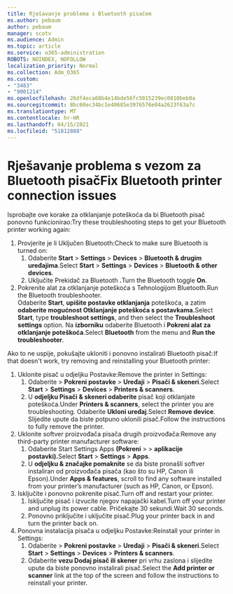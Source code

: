 ```yaml
---
title: Rješavanje problema s Bluetooth pisačem
ms.author: pebaum
author: pebaum
manager: scotv
ms.audience: Admin
ms.topic: article
ms.service: o365-administration
ROBOTS: NOINDEX, NOFOLLOW
localization_priority: Normal
ms.collection: Adm_O365
ms.custom:
- "3483"
- "9001214"
ms.openlocfilehash: 26df4eca68b4e14bde56fc5015239ec0810beb0a
ms.sourcegitcommit: 8bc60ec34bc1e40685e3976576e04a2623f63a7c
ms.translationtype: MT
ms.contentlocale: hr-HR
ms.lasthandoff: 04/15/2021
ms.locfileid: "51812888"
---
```

# <a name="fix-bluetooth-printer-connection-issues"></a><span data-ttu-id="b2a26-102">Rješavanje problema s vezom za Bluetooth pisač</span><span class="sxs-lookup"><span data-stu-id="b2a26-102">Fix Bluetooth printer connection issues</span></span>

<span data-ttu-id="b2a26-103">Isprobajte ove korake za otklanjanje poteškoća da bi Bluetooth pisač ponovno funkcionirao:</span><span class="sxs-lookup"><span data-stu-id="b2a26-103">Try these troubleshooting steps to get your Bluetooth printer working again:</span></span>


1. <span data-ttu-id="b2a26-104">Provjerite je li Uključen Bluetooth:</span><span class="sxs-lookup"><span data-stu-id="b2a26-104">Check to make sure Bluetooth is turned on:</span></span>
    1. <span data-ttu-id="b2a26-105">Odaberite **Start**  >  **Settings**  >  **Devices**  >  **Bluetooth & drugim uređajima**.</span><span class="sxs-lookup"><span data-stu-id="b2a26-105">Select **Start** > **Settings** > **Devices** > **Bluetooth & other devices**.</span></span>
    2. <span data-ttu-id="b2a26-106">Uključite Prekidač za Bluetooth **.**</span><span class="sxs-lookup"><span data-stu-id="b2a26-106">Turn the Bluetooth toggle **On**.</span></span>
2. <span data-ttu-id="b2a26-107">Pokrenite alat za otklanjanje poteškoća s Tehnologijom Bluetooth.</span><span class="sxs-lookup"><span data-stu-id="b2a26-107">Run the Bluetooth troubleshooter.</span></span> <br>
    <span data-ttu-id="b2a26-108">Odaberite **Start**, **upišite postavke otklanjanja** poteškoća, a zatim **odaberite mogućnost Otklanjanje poteškoća s postavkama.**</span><span class="sxs-lookup"><span data-stu-id="b2a26-108">Select **Start**, type **troubleshoot settings**, and then select the **Troubleshoot settings** option.</span></span> <span data-ttu-id="b2a26-109">Na **izborniku** odaberite Bluetooth i **Pokreni alat za otklanjanje poteškoća**.</span><span class="sxs-lookup"><span data-stu-id="b2a26-109">Select **Bluetooth** from the menu and **Run the troubleshooter**.</span></span>

<span data-ttu-id="b2a26-110">Ako to ne uspije, pokušajte ukloniti i ponovno instalirati Bluetooth pisač:</span><span class="sxs-lookup"><span data-stu-id="b2a26-110">If that doesn't work, try removing and reinstalling your Bluetooth printer:</span></span>

1. <span data-ttu-id="b2a26-111">Uklonite pisač u odjeljku Postavke:</span><span class="sxs-lookup"><span data-stu-id="b2a26-111">Remove the printer in Settings:</span></span>
    1. <span data-ttu-id="b2a26-112">Odaberite   >  **Pokreni postavke**  >  **Uređaji**  >  **Pisači & skeneri**.</span><span class="sxs-lookup"><span data-stu-id="b2a26-112">Select **Start** > **Settings** > **Devices** > **Printers & scanners**.</span></span>
    2. <span data-ttu-id="b2a26-113">U **odjeljku Pisači & skeneri odaberite** pisač koji otklanjate poteškoća.</span><span class="sxs-lookup"><span data-stu-id="b2a26-113">Under **Printers & scanners**, select the printer you are troubleshooting.</span></span> <span data-ttu-id="b2a26-114">Odaberite **Ukloni uređaj**.</span><span class="sxs-lookup"><span data-stu-id="b2a26-114">Select **Remove device**.</span></span> <span data-ttu-id="b2a26-115">Slijedite upute da biste potpuno uklonili pisač.</span><span class="sxs-lookup"><span data-stu-id="b2a26-115">Follow the instructions to fully remove the printer.</span></span>
2. <span data-ttu-id="b2a26-116">Uklonite softver proizvođača pisača drugih proizvođača:</span><span class="sxs-lookup"><span data-stu-id="b2a26-116">Remove any third-party printer manufacturer software:</span></span>
    1. <span data-ttu-id="b2a26-117">Odaberite Start Settings Apps **(Pokreni**  >    >  **aplikacije postavki).**</span><span class="sxs-lookup"><span data-stu-id="b2a26-117">Select **Start** > **Settings** > **Apps**.</span></span>
    2. <span data-ttu-id="b2a26-118">U **odjeljku & značajke pomaknite** se da biste pronašli softver instaliran od proizvođača pisača (kao što su HP, Canon ili Epson).</span><span class="sxs-lookup"><span data-stu-id="b2a26-118">Under **Apps & features**, scroll to find any software installed from your printer’s manufacturer (such as HP, Canon, or Epson).</span></span>
3. <span data-ttu-id="b2a26-119">Isključite i ponovno pokrenite pisač.</span><span class="sxs-lookup"><span data-stu-id="b2a26-119">Turn off and restart your printer.</span></span>
   1. <span data-ttu-id="b2a26-120">Isključite pisač i izvucite njegov napajački kabel.</span><span class="sxs-lookup"><span data-stu-id="b2a26-120">Turn off your printer and unplug its power cable.</span></span> <span data-ttu-id="b2a26-121">Pričekajte 30 sekundi.</span><span class="sxs-lookup"><span data-stu-id="b2a26-121">Wait 30 seconds.</span></span> 
   2. <span data-ttu-id="b2a26-122">Ponovno priključite i uključite pisač.</span><span class="sxs-lookup"><span data-stu-id="b2a26-122">Plug your printer back in and turn the printer back on.</span></span>
4. <span data-ttu-id="b2a26-123">Ponovna instalacija pisača u odjeljku Postavke:</span><span class="sxs-lookup"><span data-stu-id="b2a26-123">Reinstall your printer in Settings:</span></span>
    1. <span data-ttu-id="b2a26-124">Odaberite   >  **Pokreni postavke**  >  **Uređaji**  >  **Pisači & skeneri**.</span><span class="sxs-lookup"><span data-stu-id="b2a26-124">Select **Start** > **Settings** > **Devices** > **Printers & scanners**.</span></span>
    2. <span data-ttu-id="b2a26-125">Odaberite **vezu Dodaj pisač ili skener** pri vrhu zaslona i slijedite upute da biste ponovno instalirali pisač.</span><span class="sxs-lookup"><span data-stu-id="b2a26-125">Select the **Add printer or scanner** link at the top of the screen and follow the instructions to reinstall your printer.</span></span>
